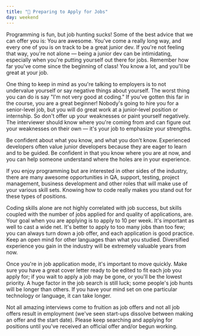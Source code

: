 ```yaml
---
title: "📓 Preparing to Apply for Jobs"
day: weekend
---
```


Programming is fun, but job hunting sucks! Some of the best advice that we can offer you is: You are awesome. You've come a really long way, and every one of you is on track to be a great junior dev. If you're not feeling that way, you're not alone — being a junior dev can be intimidating, especially when you're putting yourself out there for jobs. Remember how far you've come since the beginning of class! You know a lot, and you'll be great at your job.

One thing to keep in mind as you're talking to employers is to not undervalue yourself or say negative things about yourself. The worst thing you can do is say "I'm not very good at coding." If you've gotten this far in the course, you are a great beginner! Nobody's going to hire you for a senior-level job, but you will do great work at a junior-level position or internship. So don't offer up your weaknesses or paint yourself negatively. The interviewer should know where you're coming from and can figure out your weaknesses on their own — it's your job to emphasize your strengths.

Be confident about what you know, and what you don't know. Experienced developers often value junior developers because they are eager to learn and to be guided. Be confident in that you know where you are at now, and you can help someone understand where the holes are in your experience.

If you enjoy programming but are interested in other sides of the industry, there are many awesome opportunities in QA, support, testing, project management, business development and other roles that will make use of your various skill sets. Knowing how to code really makes you stand out for these types of positions.

Coding skills alone are not highly correlated with job success, but skills coupled with the number of jobs applied for and quality of applications, are. Your goal when you are applying is to apply to 10 per week. It's important as well to cast a wide net. It's better to apply to too many jobs than too few; you can always turn down a job offer, and each application is good practice. Keep an open mind for other languages than what you studied. Diversified experience you gain in the industry will be extremely valuable years from now. 

Once you're in job application mode, it's important to move quickly. Make sure you have a great cover letter ready to be edited to fit each job you apply for; if you wait to apply a job may be gone, or you'll be the lowest priority.  A huge factor in the job search is still luck; some people's job hunts will be longer than others. If you have your mind set on one particular technology or language, it can take longer.

Not all amazing interviews come to fruition as job offers and not all job offers result in employment (we've seen start-ups dissolve between making an offer and the start date). Please keep searching and applying for positions until you've received an official offer and/or begun working.
